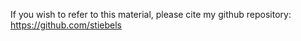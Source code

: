 If you wish to refer to this material, please cite my github repository:
https://github.com/stiebels
